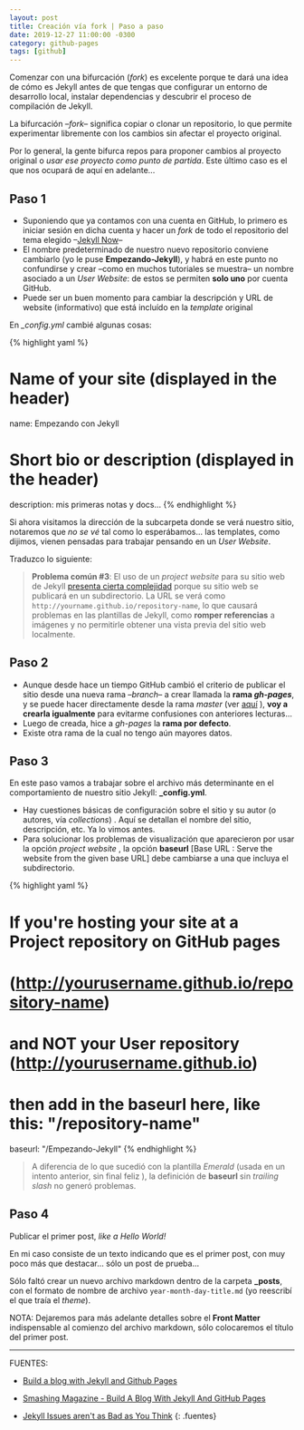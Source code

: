 ```yaml
---
layout: post
title: Creación vía fork | Paso a paso
date: 2019-12-27 11:00:00 -0300
category: github-pages
tags: [github]
---
```



Comenzar con una bifurcación (*fork*) es excelente porque te dará una idea de cómo es Jekyll antes de que tengas que configurar un entorno de desarrollo local, instalar dependencias y descubrir el proceso de compilación de Jekyll.

La bifurcación –*fork*– significa copiar o clonar un repositorio, lo que permite experimentar libremente con los cambios sin afectar el proyecto original.

Por lo general, la gente bifurca repos para proponer cambios al proyecto original o *usar ese proyecto como punto de partida*. Este último caso es el que nos ocupará de aquí en adelante...

## Paso 1

+ Suponiendo que ya contamos con una cuenta en GitHub, lo primero es iniciar sesión en dicha cuenta y hacer un *fork* de todo el repositorio del tema elegido –[Jekyll Now](https://github.com/barryclark/jekyll-now)–
+ El nombre predeterminado de nuestro nuevo repositorio conviene cambiarlo (yo le puse **Empezando-Jekyll**), y habrá en este punto no confundirse y crear –como en muchos tutoriales se muestra– un nombre asociado a un *User Website*: de estos se permiten **solo uno** por cuenta GitHub.
+ Puede ser un buen momento para cambiar la descripción y URL de website (informativo) que está incluído en la *template* original

En *_config.yml* cambié algunas cosas:

{% highlight yaml %}
# Name of your site (displayed in the header)
name: Empezando con Jekyll

# Short bio or description (displayed in the header)
description: mis primeras notas y docs...
{% endhighlight %}

Si ahora visitamos la dirección de la subcarpeta donde se verá nuestro sitio, notaremos  que *no se vé* tal como lo esperábamos... las templates, como dijimos, vienen pensadas para trabajar pensando en un *User Website*.

Traduzco lo siguiente:

>**Problema común #3**: El uso de un *project website* para su sitio web de Jekyll [presenta cierta complejidad](http://jekyllrb.com/docs/github-pages/#project_page_url_structure) porque su sitio web se publicará en un subdirectorio. La URL se verá como `http://yourname.github.io/repository-name`, lo que causará problemas en las plantillas de Jekyll, como **romper referencias** a imágenes y no permitirle obtener una vista previa del sitio web localmente.

## Paso 2

+ Aunque desde hace un tiempo GitHub cambió el criterio de publicar el sitio desde una nueva rama –*branch*– a crear llamada la **rama *gh-pages***, y se puede hacer directamente desde la rama *master* (ver [aquí](https://blog.webjeda.com/create-jekyll-blog/#step-3-check-whether-you-are-on-the-right-branchnot-required) ), **voy a crearla igualmente** para evitarme confusiones con anteriores lecturas...
+ Luego de creada, hice a *gh-pages* la **rama por defecto**.
+ Existe otra rama de la cual no tengo aún mayores datos.

## Paso 3

En este paso vamos a trabajar sobre el archivo más determinante en el comportamiento de nuestro sitio Jekyll: **_config.yml**.

+ Hay cuestiones básicas de configuración sobre el sitio y su autor (o autores, vía *collections*) . Aquí se detallan el nombre del sitio, descripción, etc. Ya lo vimos antes.
+ Para solucionar los problemas de visualización que aparecieron por usar la opción *project website* , la opción **baseurl** [Base URL : Serve the website from the given base URL] debe cambiarse a una que incluya el subdirectorio.

{% highlight yaml %}
# If you're hosting your site at a Project repository on GitHub pages
# (http://yourusername.github.io/repository-name)
# and NOT your User repository (http://yourusername.github.io)
# then add in the baseurl here, like this: "/repository-name"
baseurl: "/Empezando-Jekyll"
{% endhighlight %}

> A diferencia de lo que sucedió con la plantilla *Emerald* (usada en un intento anterior, sin final feliz ), la definición de **baseurl** sin  *trailing slash* no generó problemas.

## Paso 4

Publicar el primer post, *like a Hello World!*

En mi caso consiste de un texto indicando que es el primer post, con muy poco más que destacar... sólo un post de prueba...

Sólo faltó crear un nuevo archivo markdown dentro de la carpeta **_posts**, con el formato de nombre de archivo `year-month-day-title.md` (yo reescribí el que traía el *theme*).

NOTA: Dejaremos para más adelante detalles sobre el **Front Matter** indispensable al comienzo del archivo markdown, sólo colocaremos el título del primer post.



***
FUENTES:

+ [Build a blog with Jekyll and Github Pages](http://andrewbtran.github.io/JRN-418/class13/jekyll/)

+ [Smashing Magazine - Build A Blog With Jekyll And GitHub Pages](https://www.smashingmagazine.com/2014/08/build-blog-jekyll-github-pages/)

+ [Jekyll Issues aren't as Bad as You Think](https://blog.webjeda.com/jekyll-issues/)
{: .fuentes}
